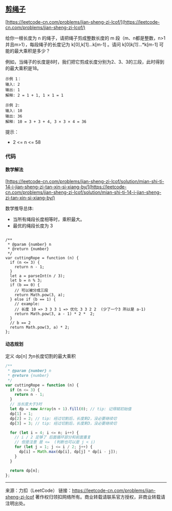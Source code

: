 ## [剪绳子](https://leetcode-cn.com/problems/jian-sheng-zi-lcof/)

[https://leetcode-cn.com/problems/jian-sheng-zi-lcof/](https://leetcode-cn.com/problems/jian-sheng-zi-lcof/)

给你一根长度为 n 的绳子，请把绳子剪成整数长度的 m 段（m、n都是整数，n>1并且m>1），每段绳子的长度记为 k[0],k[1]...k[m-1] 。请问 k[0]*k[1]*...*k[m-1] 可能的最大乘积是多少？

例如，当绳子的长度是8时，我们把它剪成长度分别为2、3、3的三段，此时得到的最大乘积是18。

```
示例 1：
输入: 2
输出: 1
解释: 2 = 1 + 1, 1 × 1 = 1

示例 2:
输入: 10
输出: 36
解释: 10 = 3 + 3 + 4, 3 × 3 × 4 = 36
```



提示：

* 2 <= n <= 58



### 代码



#### 数学解法

[https://leetcode-cn.com/problems/jian-sheng-zi-lcof/solution/mian-shi-ti-14-i-jian-sheng-zi-tan-xin-si-xiang-by/](https://leetcode-cn.com/problems/jian-sheng-zi-lcof/solution/mian-shi-ti-14-i-jian-sheng-zi-tan-xin-si-xiang-by/)

数学推导总体:

* 当所有绳段长度相等时，乘积最大。
* 最优的绳段长度为 3

```tsx

/**
 * @param {number} n
 * @return {number}
 */
var cuttingRope = function (n) {
  if (n <= 3) {
    return n - 1;
  }
  let a = parseInt(n / 3);
  let b = n % 3;
  if (b == 0) {
    // 可以被分成三段
    return Math.pow(3, a);
  } else if (b == 1) {
    // example:
    // 长度 10 => 3 3 3 1 => 优化 3 3 2 2  (少了一个3 所以是 a-1)
    return Math.pow(3, a - 1) * 2 *  2;
  }
  // b == 2
  return Math.pow(3, a) * 2;
};
```





#### 动态规划

定义 dp[n] 为n长度切割的最大乘积

```ts
/**
 * @param {number} n
 * @return {number}
 */
var cuttingRope = function (n) {
  if (n <= 3) {
    return n - 1;
  }
  // 当长度大于3时
  let dp = new Array(n + 1).fill(0); // tip: 记得赋初始值
  dp[1] = 1;
  dp[2] = 2; // tip: 经过切割后，长度剩2，没必要继续切
  dp[3] = 3; // tip: 经过切割后，长度剩3，没必要继续切

  for (let i = 4; i <= n; i++) {
    // i / 2 足够了 后面循环部分和前面重复
    // 但是注意 是 <=  (判断也可以是 j < i)
    for (let j = 1; j <= i / 2; j++) {
      dp[i] = Math.max(dp[i], dp[j] * dp[i - j]);
    }
  }

  return dp[n];
};
```





---

来源：力扣（LeetCode）
链接：https://leetcode-cn.com/problems/jian-sheng-zi-lcof
著作权归领扣网络所有。商业转载请联系官方授权，非商业转载请注明出处。

